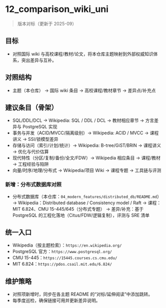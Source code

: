 ﻿# 12_comparison_wiki_uni

> 版本对标（更新于 2025-09）

## 目标

- 对照国际 wiki 与高校课程/教材/论文，将本仓库主题映射到外部权威知识体系，突出差异与互补。

## 对照结构

- 主题（本仓库） → 国际 wiki 条目 → 高校课程/教材章节 → 差异点/补充点

## 建议条目（骨架）

- SQL/DDL/DCL → Wikipedia: SQL / DDL / DCL → 教材相应章节 → 方言差异与 PostgreSQL 实现
- 事务与并发（ACID/MVCC/隔离级别）→ Wikipedia: ACID / MVCC → 课程讲义 → SSI/锁模型差异
- 存储与访问（索引/计划/统计）→ Wikipedia: B-tree/GiST/BRIN → 课程讲义 → 优化与代价估算
- 现代特性（分区/复制/备份/全文/FDW）→ Wikipedia 相应条目 → 课程/教材 → 工程经验与陷阱
- 向量/时序/地理/分布式 → Wikipedia/项目 Wiki → 课程专题 → 工具链与评测

### 新增：分布式数据库对照

- 分布式数据库（本仓库：`04_modern_features/distributed_db/README.md`）
  → Wikipedia：Distributed database / Consistency model / Raft
  → 课程：MIT 6.824、CMU 15-445/645（分布式专题）
  → 差异/补充：基于 PostgreSQL 的工程化落地（Citus/FDW/逻辑复制），评测与 SRE 清单

## 统一入口

- Wikipedia（按主题检索）：`https://en.wikipedia.org/`
- PostgreSQL 官方：`https://www.postgresql.org/`
- CMU 15-445：`https://15445.courses.cs.cmu.edu/`
- MIT 6.824：`https://pdos.csail.mit.edu/6.824/`

## 维护策略

- 对照项新增时，同步在各主题 README 的“对标/延伸阅读”中添加跳转。
- 每季度巡检，确保链接可用并更新差异说明。
